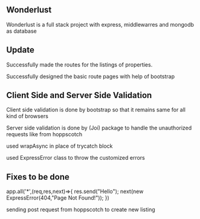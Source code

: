 ## Wonderlust

Wonderlust is a full stack project with express, middlewarres and mongodb as database

## Update

Successfully made the routes for the listings of properties.

Successfully designed the basic route pages with help of bootstrap

## Client Side and Server Side Validation

Client side validation is done by bootstrap so that it remains same for all kind of browsers

Server side validation is done by (Joi) package to handle the unauthorized requests like from hoppscotch

used wrapAsync in place of trycatch block

used ExpressError class to throw the customized errors

## Fixes to be done

app.all('*',(req,res,next)=>{
    res.send("Hello");
    next(new ExpressError(404,"Page Not Found!"));
})

sending post request from hoppscotch to create new listing